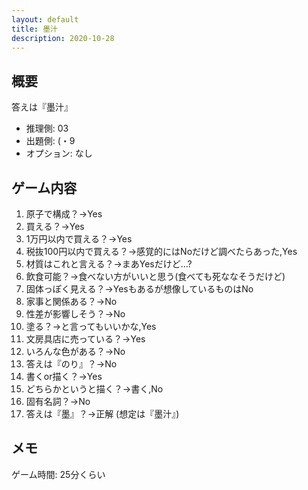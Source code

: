 ```yaml
---
layout: default
title: 墨汁
description: 2020-10-28
---
```


## 概要

答えは『墨汁』

- 推理側: 03
- 出題側: (・9
- オプション: なし

## ゲーム内容

1. 原子で構成？→Yes
2. 買える？→Yes
3. 1万円以内で買える？→Yes
4. 税抜100円以内で買える？→感覚的にはNoだけど調べたらあった,Yes
5. 材質はこれと言える？→まあYesだけど…?
6. 飲食可能？→食べない方がいいと思う(食べても死ななそうだけど)
7. 固体っぽく見える？→Yesもあるが想像しているものはNo
8. 家事と関係ある？→No
9. 性差が影響しそう？→No
10. 塗る？→と言ってもいいかな,Yes
11. 文房具店に売っている？→Yes
12. いろんな色がある？→No
13. 答えは『のり』？→No
14. 書くor描く？→Yes
15. どちらかというと描く？→書く,No
16. 固有名詞？→No
17. 答えは『墨』？→正解 (想定は『墨汁』)

## メモ

ゲーム時間: 25分くらい
